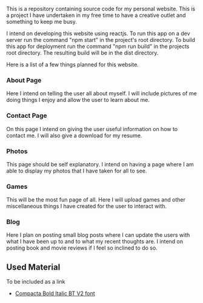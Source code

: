 This is a repository containing source code for my personal website.
This is a project I have undertaken in my free time to have a creative
outlet and something to keep me busy.

I intend on developing this website using reactjs.
To run this app on a dev server run the command "npm start" in the project's
root directory. To build this app for deployment run the command "npm run
build" in the projects root directory. The resulting build will be in the
dist directory.

Here is a list of a few things planned for this website.

### About Page
Here I intend on telling the user all about myself. I will include pictures
of me doing things I enjoy and allow the user to learn about me.

### Contact Page
On this page I intend on giving the user useful information on how to contact
me. I will also give a download for my resume.

### Photos
This page should be self explanatory. I intend on having a page where I am
able to display my photos that I have taken for all to see.

### Games
This will be the most fun page of all. Here I will upload games and other
miscellaneous things I have created for the user to interact with.

### Blog
Here I plan on posting small blog posts where I can update the users with
what I have been up to and to what my recent thoughts are. I intend on
posting book and movie reviews if I feel so inclined to do so.


## Used Material
To be included as a link
* [Compacta Bold Italic BT V2 font](https://www.onlinewebfonts.com/download/a2a1c6c11471387a7a0b2e199bfb2741)